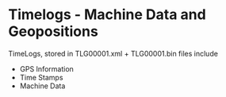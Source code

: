 # Timelogs - Machine Data and Geopositions

TimeLogs, stored in TLG00001.xml + TLG00001.bin files include
- GPS Information
- Time Stamps
- Machine Data
